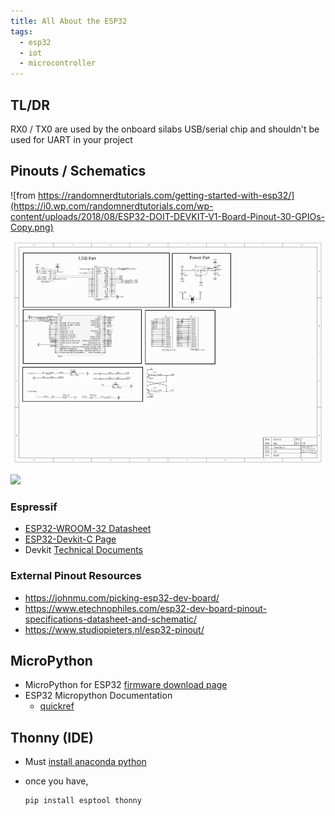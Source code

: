 ```yaml
---
title: All About the ESP32
tags:
  - esp32
  - iot
  - microcontroller
---
```

## TL/DR
<div class="alert alert-warning" role="alert">
RX0 / TX0 are used by the onboard silabs USB/serial chip and shouldn't be used for UART in your project
</div>


## Pinouts / Schematics

![from https://randomnerdtutorials.com/getting-started-with-esp32/](https://i0.wp.com/randomnerdtutorials.com/wp-content/uploads/2018/08/ESP32-DOIT-DEVKIT-V1-Board-Pinout-30-GPIOs-Copy.png)

![Schematics](./SchematicsforESP32.png)

![](https://github.com/Nicholas3388/LuaNode/raw/master/images/ESP32_dimension.png)

### Espressif 

* [ESP32-WROOM-32 Datasheet](https://www.espressif.com/sites/default/files/documentation/esp32-wroom-32_datasheet_en.pdf)
* [ESP32-Devkit-C Page](https://www.espressif.com/en/products/devkits/esp32-devkitc) 
* Devkit [Technical Documents](https://www.espressif.com/en/support/documents/technical-documents)

### External Pinout Resources

* <https://johnmu.com/picking-esp32-dev-board/>
* <https://www.etechnophiles.com/esp32-dev-board-pinout-specifications-datasheet-and-schematic/>
* <https://www.studiopieters.nl/esp32-pinout/>

## MicroPython

* MicroPython for ESP32 [firmware download page](https://micropython.org/download/esp32/)
* ESP32 Micropython Documentation 
    * [quickref](https://docs.micropython.org/en/latest/esp32/quickref.html)

## Thonny (IDE)

* Must [install anaconda python](/installing-anaconda-python)
* once you have, 

    ```bash
    pip install esptool thonny
    ```
